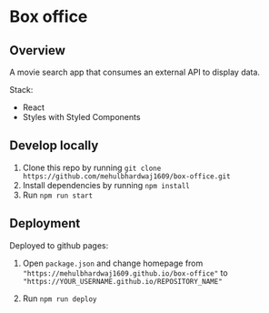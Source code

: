 # Box office

## Overview

A movie search app that consumes an external API to display data.

Stack:

- React
- Styles with Styled Components

## Develop locally

1. Clone this repo by running `git clone https://github.com/mehulbhardwaj1609/box-office.git`
2. Install dependencies by running `npm install`
3. Run `npm run start`

## Deployment

Deployed to github pages:

1. Open `package.json` and change homepage from `"https://mehulbhardwaj1609.github.io/box-office"` to
   `"https://YOUR_USERNAME.github.io/REPOSITORY_NAME"`

2. Run `npm run deploy`

